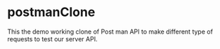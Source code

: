 # postmanClone
This the demo working clone of Post man API to make different type of requests to test our server API.


